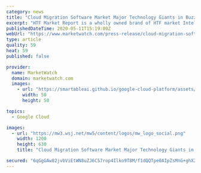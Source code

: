 ```yaml
---
category: news
title: "Cloud Migration Software Market Major Technology Giants in Buzz Again | Google Cloud, Carbonite, Salesforce"
excerpt: "HTF Market Report is a wholly owned brand of HTF market Intelligence Consulting Private Limited. HTF Market Report global research and market intelligence consulting organization is uniquely positioned to not only identify growth opportunities but to also empower and inspire you to create visionary growth strategies for futures,"
publishedDateTime: 2020-05-11T15:19:00Z
webUrl: "https://www.marketwatch.com/press-release/cloud-migration-software-market-major-technology-giants-in-buzz-again-google-cloud-carbonite-salesforce-2020-05-11"
type: article
quality: 59
heat: 59
published: false

provider:
  name: MarketWatch
  domain: marketwatch.com
  images:
    - url: "https://smartableai.github.io/google-cloud-platform/assets/images/organizations/marketwatch.com-50x50.jpg"
      width: 50
      height: 50

topics:
  - Google Cloud

images:
  - url: "https://mw3.wsj.net/mw5/content/logos/mw_logo_social.png"
    width: 1200
    height: 630
    title: "Cloud Migration Software Market Major Technology Giants in Buzz Again | Google Cloud, Carbonite, Salesforce"

secured: "6qGgGAw82jvbViEtWN8uZJ6C57rop4Ilko9T8M/f1dQQTpe0AIpZsMnG+ghX2qAEJkG05qpRv28LCBzYGwohSCUbT8i6nXmMxg3SqihEduKuVR/YygK9Z1wMBvuS3rG2vXjs5vBXt7FDwTZILx3j0wc1yHME2bRUXPTT5Q4srSE4iW1oXqlvDHsgf5jaNF9q7DR335za1Fft3/t+Ji1zjynuWahbVCPP6p7DiKCbKu1GADBZB7vzmHQ9RHM4EP9eAbjcp6BKZRCGFtpPJIteqSNBLZT0T+F1IoNtmfQV26U0/grYrdWcbTA/14k7lseN;kyTlK2gTy6qvN9b1GCDk6g=="
---
```


